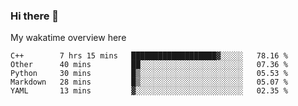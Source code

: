 ### Hi there 👋

<!--
**Jassy930/Jassy930** is a ✨ _special_ ✨ repository because its `README.md` (this file) appears on your GitHub profile.

Here are some ideas to get you started:

- 🔭 I’m currently working on ...
- 🌱 I’m currently learning ...
- 👯 I’m looking to collaborate on ...
- 🤔 I’m looking for help with ...
- 💬 Ask me about ...
- 📫 How to reach me: ...
- 😄 Pronouns: ...
- ⚡ Fun fact: ...
-->

My wakatime overview here
<!--START_SECTION:waka-->
```text
C++        7 hrs 15 mins   ███████████████████▓░░░░░   78.16 % 
Other      40 mins         ██░░░░░░░░░░░░░░░░░░░░░░░   07.36 % 
Python     30 mins         █▒░░░░░░░░░░░░░░░░░░░░░░░   05.53 % 
Markdown   28 mins         █▒░░░░░░░░░░░░░░░░░░░░░░░   05.07 % 
YAML       13 mins         ▓░░░░░░░░░░░░░░░░░░░░░░░░   02.35 % 
```
<!--END_SECTION:waka-->
